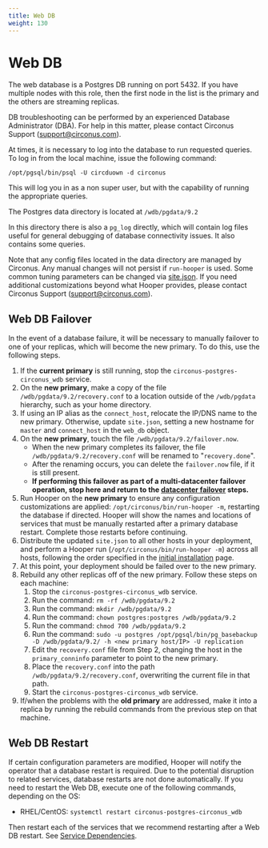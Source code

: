 ```yaml
---
title: Web DB
weight: 130
---
```


# Web DB

The web database is a Postgres DB running on port 5432.  If you have multiple
nodes with this role, then the first node in the list is the primary and the
others are streaming replicas.

DB troubleshooting can be performed by an experienced Database Administrator
(DBA). For help in this matter, please contact Circonus Support
(support@circonus.com).

At times, it is necessary to log into the database to run requested queries.  To log in from the local machine, issue the following command:
```
/opt/pgsql/bin/psql -U circduown -d circonus
```

This will log you in as a non super user, but with the capability of running the appropriate queries.

The Postgres data directory is located at `/wdb/pgdata/9.2`

In this directory there is also a `pg_log` directly, which will contain log files useful for general debugging of database connectivity issues. It also contains some queries.

Note that any config files located in the data directory are managed by
Circonus. Any manual changes will not persist if `run-hooper` is used. Some
common tuning parameters can be changed via
[site.json](/circonus/on-premises/installation/installation/#web-db-attributes).
If you need additional customizations beyond what Hooper provides, please
contact Circonus Support (support@circonus.com).

## Web DB Failover

In the event of a database failure, it will be necessary to manually failover
to one of your replicas, which will become the new primary.  To do this, use the following steps.

 1. If the **current primary** is still running, stop the
    `circonus-postgres-circonus_wdb` service.
 1. On the **new primary**, make a copy of the file `/wdb/pgdata/9.2/recovery.conf`
    to a location outside of the `/wdb/pgdata` hierarchy, such as your home
    directory.
 1. If using an IP alias as the `connect_host`, relocate the IP/DNS name to the
    new primary. Otherwise, update `site.json`, setting a new hostname for
    `master` and `connect_host` in the `web_db` object.
 1. On the **new primary**, touch the file `/wdb/pgdata/9.2/failover.now`.
    * When the new primary completes its failover, the file `/wdb/pgdata/9.2/recovery.conf` will be renamed to "`recovery.done`".
    * After the renaming occurs, you can delete the `failover.now` file, if it
      is still present.
    * **If performing this failover as part of a multi-datacenter failover
      operation, stop here and return to the [datacenter
      failover](/circonus/on-premises/datacenter-failover/) steps.**
 1. Run Hooper on the **new primary** to ensure any configuration
    customizations are applied: `/opt/circonus/bin/run-hooper -m`, restarting
    the database if directed. Hooper will show the names and locations of
    services that must be manually restarted after a primary database restart.
    Complete those restarts before continuing.
 1. Distribute the updated `site.json` to all other hosts in your deployment,
    and perform a Hooper run (`/opt/circonus/bin/run-hooper -m`) across all
    hosts, following the order specified in the
    [initial installation](/circonus/on-premises/installation/installation/#installation-sequence)
    page.
 1. At this point, your deployment should be failed over to the new primary.
 1. Rebuild any other replicas off of the new primary. Follow these steps on
    each machine:
    1. Stop the `circonus-postgres-circonus_wdb` service.
    1. Run the command: `rm -rf /wdb/pgdata/9.2`
    1. Run the command: `mkdir /wdb/pgdata/9.2`
    1. Run the command: `chown postgres:postgres /wdb/pgdata/9.2`
    1. Run the command: `chmod 700 /wdb/pgdata/9.2`
    1. Run the command: `sudo -u postgres /opt/pgsql/bin/pg_basebackup -D /wdb/pgdata/9.2/ -h <new primary host/IP> -U replication`
    1. Edit the `recovery.conf` file from Step 2, changing the host in the
       `primary_conninfo` parameter to point to the new primary.
    1. Place the `recovery.conf` into the path `/wdb/pgdata/9.2/recovery.conf`,
       overwriting the current file in that path.
    1. Start the `circonus-postgres-circonus_wdb` service.
 1. If/when the problems with the **old primary** are addressed, make it into a
    replica by running the rebuild commands from the previous step on that
    machine.

## Web DB Restart

If certain configuration parameters are modified, Hooper will notify the operator that a database restart is required. Due to the potential disruption to related services, database restarts are not done automatically. If you need to restart the Web DB, execute one of the following commands, depending on the OS:
 * RHEL/CentOS: `systemctl restart circonus-postgres-circonus_wdb`

Then restart each of the services that we recommend restarting after a Web DB restart.  See [Service Dependencies](/circonus/on-premises/service-dependencies).
